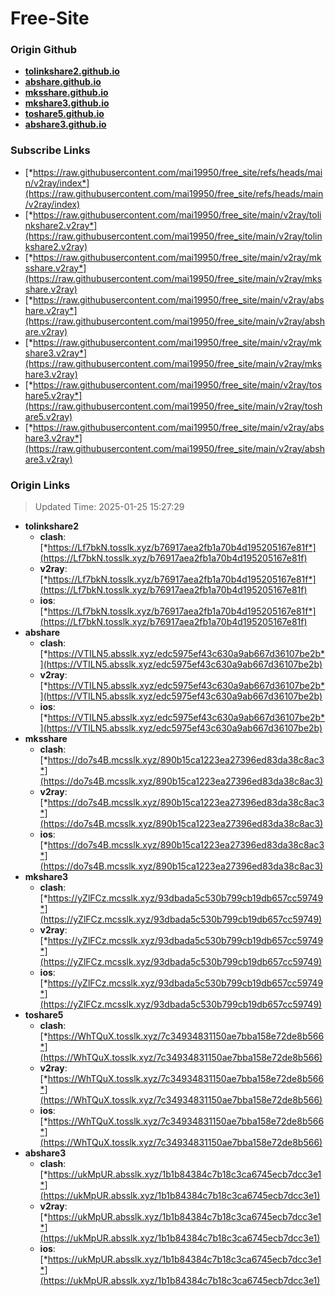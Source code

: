 # Free-Site

### Origin Github

- [**tolinkshare2.github.io**](https://github.com/tolinkshare2/tolinkshare2.github.io)
- [**abshare.github.io**](https://github.com/abshare/abshare.github.io)
- [**mksshare.github.io**](https://github.com/mksshare/mksshare.github.io)
- [**mkshare3.github.io**](https://github.com/mkshare3/mkshare3.github.io)
- [**toshare5.github.io**](https://github.com/toshare5/toshare5.github.io)
- [**abshare3.github.io**](https://github.com/abshare3/abshare3.github.io)

### Subscribe Links

- [*https://raw.githubusercontent.com/mai19950/free_site/refs/heads/main/v2ray/index*](https://raw.githubusercontent.com/mai19950/free_site/refs/heads/main/v2ray/index)
- [*https://raw.githubusercontent.com/mai19950/free_site/main/v2ray/tolinkshare2.v2ray*](https://raw.githubusercontent.com/mai19950/free_site/main/v2ray/tolinkshare2.v2ray)
- [*https://raw.githubusercontent.com/mai19950/free_site/main/v2ray/mksshare.v2ray*](https://raw.githubusercontent.com/mai19950/free_site/main/v2ray/mksshare.v2ray)
- [*https://raw.githubusercontent.com/mai19950/free_site/main/v2ray/abshare.v2ray*](https://raw.githubusercontent.com/mai19950/free_site/main/v2ray/abshare.v2ray)
- [*https://raw.githubusercontent.com/mai19950/free_site/main/v2ray/mkshare3.v2ray*](https://raw.githubusercontent.com/mai19950/free_site/main/v2ray/mkshare3.v2ray)
- [*https://raw.githubusercontent.com/mai19950/free_site/main/v2ray/toshare5.v2ray*](https://raw.githubusercontent.com/mai19950/free_site/main/v2ray/toshare5.v2ray)
- [*https://raw.githubusercontent.com/mai19950/free_site/main/v2ray/abshare3.v2ray*](https://raw.githubusercontent.com/mai19950/free_site/main/v2ray/abshare3.v2ray)

### Origin Links

> Updated Time: 2025-01-25 15:27:29

- **tolinkshare2**
  - **clash**: [*https://Lf7bkN.tosslk.xyz/b76917aea2fb1a70b4d195205167e81f*](https://Lf7bkN.tosslk.xyz/b76917aea2fb1a70b4d195205167e81f)
  - **v2ray**: [*https://Lf7bkN.tosslk.xyz/b76917aea2fb1a70b4d195205167e81f*](https://Lf7bkN.tosslk.xyz/b76917aea2fb1a70b4d195205167e81f)
  - **ios**: [*https://Lf7bkN.tosslk.xyz/b76917aea2fb1a70b4d195205167e81f*](https://Lf7bkN.tosslk.xyz/b76917aea2fb1a70b4d195205167e81f)
- **abshare**
  - **clash**: [*https://VTILN5.absslk.xyz/edc5975ef43c630a9ab667d36107be2b*](https://VTILN5.absslk.xyz/edc5975ef43c630a9ab667d36107be2b)
  - **v2ray**: [*https://VTILN5.absslk.xyz/edc5975ef43c630a9ab667d36107be2b*](https://VTILN5.absslk.xyz/edc5975ef43c630a9ab667d36107be2b)
  - **ios**: [*https://VTILN5.absslk.xyz/edc5975ef43c630a9ab667d36107be2b*](https://VTILN5.absslk.xyz/edc5975ef43c630a9ab667d36107be2b)
- **mksshare**
  - **clash**: [*https://do7s4B.mcsslk.xyz/890b15ca1223ea27396ed83da38c8ac3*](https://do7s4B.mcsslk.xyz/890b15ca1223ea27396ed83da38c8ac3)
  - **v2ray**: [*https://do7s4B.mcsslk.xyz/890b15ca1223ea27396ed83da38c8ac3*](https://do7s4B.mcsslk.xyz/890b15ca1223ea27396ed83da38c8ac3)
  - **ios**: [*https://do7s4B.mcsslk.xyz/890b15ca1223ea27396ed83da38c8ac3*](https://do7s4B.mcsslk.xyz/890b15ca1223ea27396ed83da38c8ac3)
- **mkshare3**
  - **clash**: [*https://yZlFCz.mcsslk.xyz/93dbada5c530b799cb19db657cc59749*](https://yZlFCz.mcsslk.xyz/93dbada5c530b799cb19db657cc59749)
  - **v2ray**: [*https://yZlFCz.mcsslk.xyz/93dbada5c530b799cb19db657cc59749*](https://yZlFCz.mcsslk.xyz/93dbada5c530b799cb19db657cc59749)
  - **ios**: [*https://yZlFCz.mcsslk.xyz/93dbada5c530b799cb19db657cc59749*](https://yZlFCz.mcsslk.xyz/93dbada5c530b799cb19db657cc59749)
- **toshare5**
  - **clash**: [*https://WhTQuX.tosslk.xyz/7c34934831150ae7bba158e72de8b566*](https://WhTQuX.tosslk.xyz/7c34934831150ae7bba158e72de8b566)
  - **v2ray**: [*https://WhTQuX.tosslk.xyz/7c34934831150ae7bba158e72de8b566*](https://WhTQuX.tosslk.xyz/7c34934831150ae7bba158e72de8b566)
  - **ios**: [*https://WhTQuX.tosslk.xyz/7c34934831150ae7bba158e72de8b566*](https://WhTQuX.tosslk.xyz/7c34934831150ae7bba158e72de8b566)
- **abshare3**
  - **clash**: [*https://ukMpUR.absslk.xyz/1b1b84384c7b18c3ca6745ecb7dcc3e1*](https://ukMpUR.absslk.xyz/1b1b84384c7b18c3ca6745ecb7dcc3e1)
  - **v2ray**: [*https://ukMpUR.absslk.xyz/1b1b84384c7b18c3ca6745ecb7dcc3e1*](https://ukMpUR.absslk.xyz/1b1b84384c7b18c3ca6745ecb7dcc3e1)
  - **ios**: [*https://ukMpUR.absslk.xyz/1b1b84384c7b18c3ca6745ecb7dcc3e1*](https://ukMpUR.absslk.xyz/1b1b84384c7b18c3ca6745ecb7dcc3e1)
